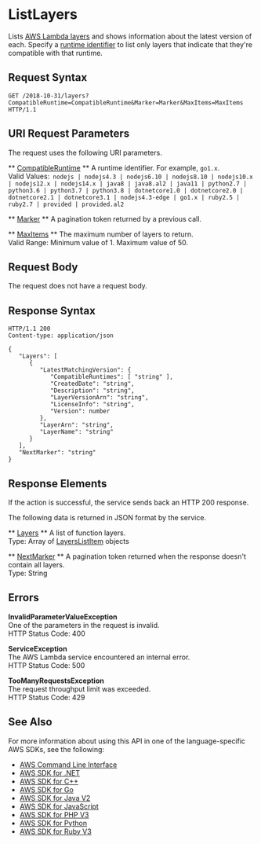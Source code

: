 # ListLayers<a name="API_ListLayers"></a>

Lists [ AWS Lambda layers](https://docs.aws.amazon.com/lambda/latest/dg/configuration-layers.html) and shows information about the latest version of each\. Specify a [runtime identifier](https://docs.aws.amazon.com/lambda/latest/dg/lambda-runtimes.html) to list only layers that indicate that they're compatible with that runtime\.

## Request Syntax<a name="API_ListLayers_RequestSyntax"></a>

```
GET /2018-10-31/layers?CompatibleRuntime=CompatibleRuntime&Marker=Marker&MaxItems=MaxItems HTTP/1.1
```

## URI Request Parameters<a name="API_ListLayers_RequestParameters"></a>

The request uses the following URI parameters\.

 ** [CompatibleRuntime](#API_ListLayers_RequestSyntax) **   <a name="SSS-ListLayers-request-CompatibleRuntime"></a>
A runtime identifier\. For example, `go1.x`\.  
Valid Values:` nodejs | nodejs4.3 | nodejs6.10 | nodejs8.10 | nodejs10.x | nodejs12.x | nodejs14.x | java8 | java8.al2 | java11 | python2.7 | python3.6 | python3.7 | python3.8 | dotnetcore1.0 | dotnetcore2.0 | dotnetcore2.1 | dotnetcore3.1 | nodejs4.3-edge | go1.x | ruby2.5 | ruby2.7 | provided | provided.al2` 

 ** [Marker](#API_ListLayers_RequestSyntax) **   <a name="SSS-ListLayers-request-Marker"></a>
A pagination token returned by a previous call\.

 ** [MaxItems](#API_ListLayers_RequestSyntax) **   <a name="SSS-ListLayers-request-MaxItems"></a>
The maximum number of layers to return\.  
Valid Range: Minimum value of 1\. Maximum value of 50\.

## Request Body<a name="API_ListLayers_RequestBody"></a>

The request does not have a request body\.

## Response Syntax<a name="API_ListLayers_ResponseSyntax"></a>

```
HTTP/1.1 200
Content-type: application/json

{
   "Layers": [ 
      { 
         "LatestMatchingVersion": { 
            "CompatibleRuntimes": [ "string" ],
            "CreatedDate": "string",
            "Description": "string",
            "LayerVersionArn": "string",
            "LicenseInfo": "string",
            "Version": number
         },
         "LayerArn": "string",
         "LayerName": "string"
      }
   ],
   "NextMarker": "string"
}
```

## Response Elements<a name="API_ListLayers_ResponseElements"></a>

If the action is successful, the service sends back an HTTP 200 response\.

The following data is returned in JSON format by the service\.

 ** [Layers](#API_ListLayers_ResponseSyntax) **   <a name="SSS-ListLayers-response-Layers"></a>
A list of function layers\.  
Type: Array of [LayersListItem](API_LayersListItem.md) objects

 ** [NextMarker](#API_ListLayers_ResponseSyntax) **   <a name="SSS-ListLayers-response-NextMarker"></a>
A pagination token returned when the response doesn't contain all layers\.  
Type: String

## Errors<a name="API_ListLayers_Errors"></a>

 **InvalidParameterValueException**   
One of the parameters in the request is invalid\.  
HTTP Status Code: 400

 **ServiceException**   
The AWS Lambda service encountered an internal error\.  
HTTP Status Code: 500

 **TooManyRequestsException**   
The request throughput limit was exceeded\.  
HTTP Status Code: 429

## See Also<a name="API_ListLayers_SeeAlso"></a>

For more information about using this API in one of the language\-specific AWS SDKs, see the following:
+  [ AWS Command Line Interface](https://docs.aws.amazon.com/goto/aws-cli/lambda-2015-03-31/ListLayers) 
+  [ AWS SDK for \.NET](https://docs.aws.amazon.com/goto/DotNetSDKV3/lambda-2015-03-31/ListLayers) 
+  [ AWS SDK for C\+\+](https://docs.aws.amazon.com/goto/SdkForCpp/lambda-2015-03-31/ListLayers) 
+  [ AWS SDK for Go](https://docs.aws.amazon.com/goto/SdkForGoV1/lambda-2015-03-31/ListLayers) 
+  [ AWS SDK for Java V2](https://docs.aws.amazon.com/goto/SdkForJavaV2/lambda-2015-03-31/ListLayers) 
+  [ AWS SDK for JavaScript](https://docs.aws.amazon.com/goto/AWSJavaScriptSDK/lambda-2015-03-31/ListLayers) 
+  [ AWS SDK for PHP V3](https://docs.aws.amazon.com/goto/SdkForPHPV3/lambda-2015-03-31/ListLayers) 
+  [ AWS SDK for Python](https://docs.aws.amazon.com/goto/boto3/lambda-2015-03-31/ListLayers) 
+  [ AWS SDK for Ruby V3](https://docs.aws.amazon.com/goto/SdkForRubyV3/lambda-2015-03-31/ListLayers) 